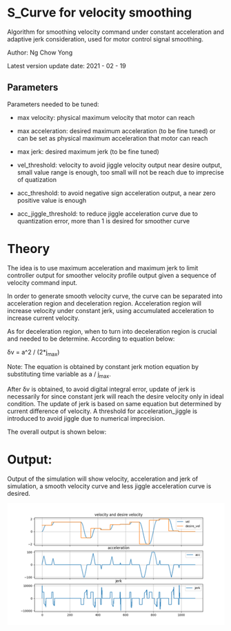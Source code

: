 # S_Curve for velocity smoothing

Algorithm for smoothing velocity command under constant acceleration and adaptive jerk consideration, used for motor control signal smoothing.

Author: Ng Chow Yong

Latest version update date: 2021 - 02 - 19

## Parameters
Parameters needed to be tuned:

- max velocity: physical maximum velocity that motor can reach

- max acceleration: desired maximum acceleration (to be fine tuned) or can be set as physical maximum acceleration that motor can reach

- max jerk: desired maximum jerk (to be fine tuned)

- vel_threshold: velocity to avoid jiggle velocity output near desire output, small value range is enough, too small will not be reach due to imprecise of quatization

- acc_threshold: to avoid negative sign acceleration output, a near zero positive value is enough

- acc_jiggle_threshold: to reduce jiggle acceleration curve due to quantization error, more than 1 is desired for smoother curve

# Theory

The idea is to use maximum acceleration and maximum jerk to limit controller output for smoother velocity profile output given a sequence of velocity command input.

In order to generate smooth velocity curve, the curve can be separated into acceleration region and deceleration region. Acceleration region will increase velocity under constant jerk, using accumulated acceleration to increase current velocity. 

As for deceleration region, when to turn into deceleration region is crucial and needed to be determine. According to equation below:

&delta;v = a^2 / (2*j<sub>max</sub>)

Note: The equation is obtained by constant jerk motion equation by substituting time variable as a / j<sub>max</sub>.

After &delta;v is obtained, to avoid digital integral error, update of jerk is necessarily for since constant jerk will reach the desire velocity only in ideal condition. The update of jerk is based on same equation but determined by current difference of velocity. A threshold for acceleration_jiggle is introduced to avoid jiggle due to numerical imprecision.

The overall output is shown below:

# Output:
Output of the simulation will show velocity, acceleration and jerk of simulation, a smooth velocity curve and less jiggle acceleration curve is desired.

![image](https://github.com/NgChowYong/S_Curve/blob/main/result.png)


